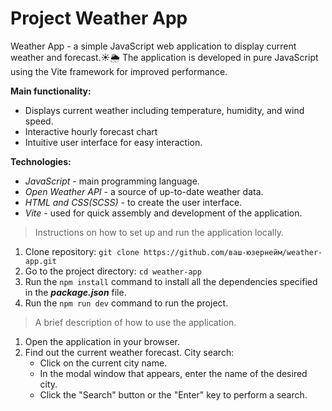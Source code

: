 # Project Weather App

Weather App - a simple JavaScript web application to display current weather and forecast.☀️🌦️ The application is developed in pure JavaScript using the Vite framework for improved performance.

__Main functionality:__

- Displays current weather including temperature, humidity, and wind speed.
- Interactive hourly forecast chart
- Intuitive user interface for easy interaction.

__Technologies:__

- _JavaScript_ - main programming language.
- _Open Weather API_ - a source of up-to-date weather data.
- _HTML and CSS(SCSS)_ - to create the user interface.
- _Vite_ - used for quick assembly and development of the application.

> Instructions on how to set up and run the application locally.

1. Clone repository: ` git clone https://github.com/ваш-юзернейм/weather-app.git `
2. Go to the project directory: ` cd weather-app `
3. Run the `npm install` command to install all the dependencies specified in the ___package.json___ file.
4. Run the `npm run dev` command to run the project.

> A brief description of how to use the application.

1. Open the application in your browser.
2. Find out the current weather forecast. City search:
   - Click on the current city name.
   - In the modal window that appears, enter the name of the desired city.
   - Click the "Search" button or the "Enter" key to perform a search. 